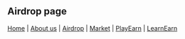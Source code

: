 ## Airdrop page

[Home](index.md) | [About us](about.md) | [Airdrop](airdrop.md) | [Market]() | [PlayEarn]() | [LearnEarn]()     
